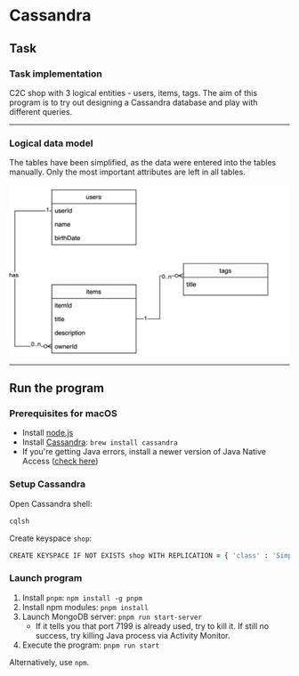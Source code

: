 # Cassandra

## Task

### Task implementation

C2C shop with 3 logical entities - users, items, tags.
The aim of this program is to try out designing a Cassandra database and play with different queries.

---

### Logical data model

The tables have been simplified, as the data were entered into the tables manually. Only the most important attributes are left in all tables.

![logical data model](./model.png)

---

## Run the program

### Prerequisites for macOS

- Install [node.js](https://nodejs.org/en/)
- Install [Cassandra](https://www.javatpoint.com/how-to-install-cassandra-on-mac): `brew install cassandra`
- If you're getting Java errors, install a newer version of Java Native Access ([check here](https://stackoverflow.com/questions/69486339/nativelibrarydarwin-java64-failed-to-link-the-c-library-against-jna-native-m))

### Setup Cassandra

Open Cassandra shell:

```zsh
cqlsh
```

Create keyspace `shop`:

```zsh
CREATE KEYSPACE IF NOT EXISTS shop WITH REPLICATION = { 'class' : 'SimpleStrategy', 'replication_factor' : 1 };
```

### Launch program

1. Install `pnpm`: `npm install -g pnpm`
2. Install npm modules: `pnpm install`
3. Launch MongoDB server: `pnpm run start-server`
    - If it tells you that port 7199 is already used, try to kill it. If still no success, try killing Java process via Activity Monitor.
4. Execute the program: `pnpm run start`

Alternatively, use `npm`.
